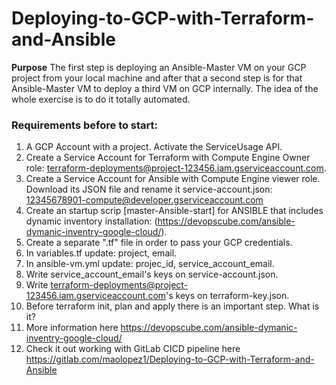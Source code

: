 # Deploying-to-GCP-with-Terraform-and-Ansible

**Purpose** The first step is deploying an Ansible-Master VM on your GCP project from your local machine and after that a second step is for that Ansible-Master VM to deploy a third VM on GCP internally. The idea of the whole exercise is to do it totally automated.

### Requirements before to start:


1. A GCP Account with a project. Activate the ServiceUsage API.
2. Create a Service Account for Terraform with Compute Engine Owner role: terraform-deployments@project-123456.iam.gserviceaccount.com.
3. Create a Service Account for Ansible with Compute Engine viewer role. Download its JSON file and rename it service-account.json: 12345678901-compute@developer.gserviceaccount.com
4. Create an startup scrip [master-Ansible-start] for ANSIBLE that includes dynamic inventory installation: (https://devopscube.com/ansible-dymanic-inventry-google-cloud/).
5. Create a separate ".tf" file in order to pass your GCP credentials.
6. In variables.tf update: project, email.
7. In ansible-vm.yml update: projec_id, service_account_email.
8. Write service_account_email's keys on service-account.json.
9. Write terraform-deployments@project-123456.iam.gserviceaccount.com's keys on terraform-key.json.
10. Before terraform init, plan and apply there is an important step. What is it?
11. More information here https://devopscube.com/ansible-dymanic-inventry-google-cloud/ 
12. Check it out working with GitLab CICD pipeline here https://gitlab.com/maolopez1/Deploying-to-GCP-with-Terraform-and-Ansible


